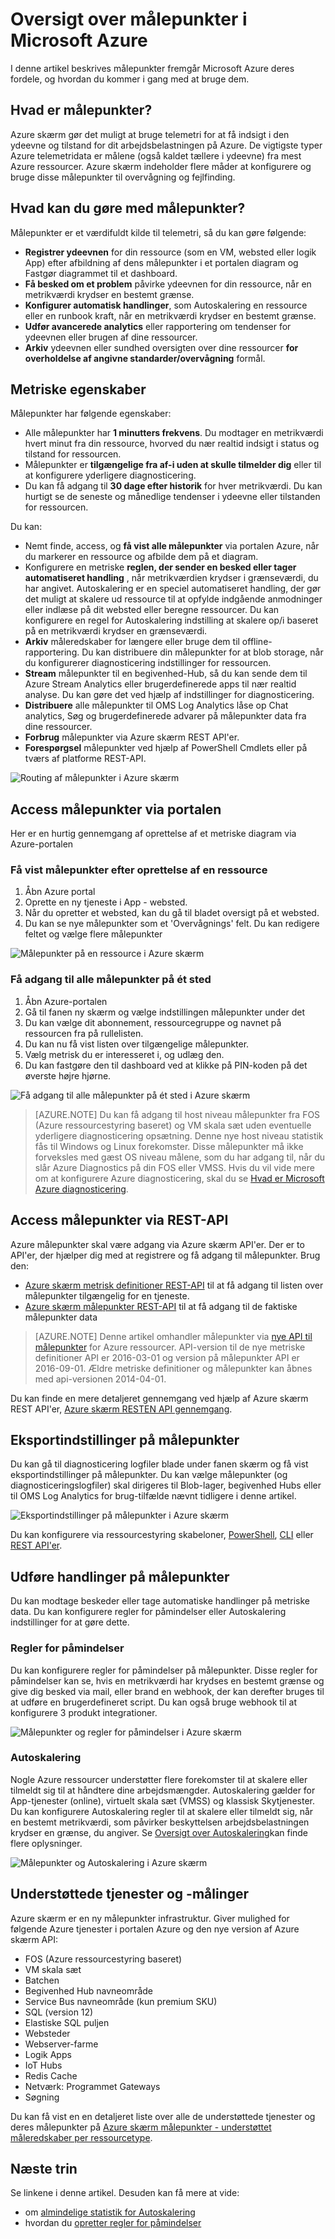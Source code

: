<properties
    pageTitle="Oversigt over målepunkter i Microsoft Azure | Microsoft Azure"
    description="Oversigt over målepunkter og deres brug i Microsoft Azure"
    authors="kamathashwin"
    manager="carolz"
    editor=""
    services="monitoring-and-diagnostics"
    documentationCenter="monitoring-and-diagnostics"/>

<tags
    ms.service="monitoring-and-diagnostics"
    ms.workload="na"
    ms.tgt_pltfrm="na"
    ms.devlang="na"
    ms.topic="article"
    ms.date="09/26/2016"
    ms.author="ashwink"/>

# <a name="overview-of-metrics-in-microsoft-azure"></a>Oversigt over målepunkter i Microsoft Azure 

I denne artikel beskrives målepunkter fremgår Microsoft Azure deres fordele, og hvordan du kommer i gang med at bruge dem.  

## <a name="what-are-metrics"></a>Hvad er målepunkter?

Azure skærm gør det muligt at bruge telemetri for at få indsigt i den ydeevne og tilstand for dit arbejdsbelastningen på Azure. De vigtigste typer Azure telemetridata er målene (også kaldet tællere i ydeevne) fra mest Azure ressourcer. Azure skærm indeholder flere måder at konfigurere og bruge disse målepunkter til overvågning og fejlfinding.


## <a name="what-can-you-do-with-metrics"></a>Hvad kan du gøre med målepunkter?

Målepunkter er et værdifuldt kilde til telemetri, så du kan gøre følgende:

- **Registrer ydeevnen** for din ressource (som en VM, websted eller logik App) efter afbildning af dens målepunkter i et portalen diagram og Fastgør diagrammet til et dashboard.
- **Få besked om et problem** påvirke ydeevnen for din ressource, når en metrikværdi krydser en bestemt grænse.
- **Konfigurer automatisk handlinger**, som Autoskalering en ressource eller en runbook kraft, når en metrikværdi krydser en bestemt grænse.
- **Udfør avancerede analytics** eller rapportering om tendenser for ydeevnen eller brugen af dine ressourcer.
- **Arkiv** ydeevnen eller sundhed oversigten over dine ressourcer **for overholdelse af angivne standarder/overvågning** formål.

##  <a name="metric-characteristics"></a>Metriske egenskaber
Målepunkter har følgende egenskaber:

- Alle målepunkter har **1 minutters frekvens**. Du modtager en metrikværdi hvert minut fra din ressource, hvorved du nær realtid indsigt i status og tilstand for ressourcen.
- Målepunkter er **tilgængelige fra af-i uden at skulle tilmelder dig** eller til at konfigurere yderligere diagnosticering.
- Du kan få adgang til **30 dage efter historik** for hver metrikværdi. Du kan hurtigt se de seneste og månedlige tendenser i ydeevne eller tilstanden for ressourcen.

Du kan:

- Nemt finde, access, og **få vist alle målepunkter** via portalen Azure, når du markerer en ressource og afbilde dem på et diagram. 
- Konfigurere en metriske **reglen, der sender en besked eller tager automatiseret handling** , når metrikværdien krydser i grænseværdi, du har angivet. Autoskalering er en speciel automatiseret handling, der gør det muligt at skalere ud ressource til at opfylde indgående anmodninger eller indlæse på dit websted eller beregne ressourcer. Du kan konfigurere en regel for Autoskalering indstilling at skalere op/i baseret på en metrikværdi krydser en grænseværdi.
- **Arkiv** måleredskaber for længere eller bruge dem til offline-rapportering. Du kan distribuere din målepunkter for at blob storage, når du konfigurerer diagnosticering indstillinger for ressourcen.
- **Stream** målepunkter til en begivenhed-Hub, så du kan sende dem til Azure Stream Analytics eller brugerdefinerede apps til nær realtid analyse. Du kan gøre det ved hjælp af indstillinger for diagnosticering.
- **Distribuere** alle målepunkter til OMS Log Analytics låse op Chat analytics, Søg og brugerdefinerede advarer på målepunkter data fra dine ressourcer.
- **Forbrug** målepunkter via Azure skærm REST API'er.
- **Forespørgsel** målepunkter ved hjælp af PowerShell Cmdlets eller på tværs af platforme REST-API.

 ![Routing af målepunkter i Azure skærm](./media/monitoring-overview-metrics/MetricsOverview0.png)

## <a name="access-metrics-via-portal"></a>Access målepunkter via portalen
Her er en hurtig gennemgang af oprettelse af et metriske diagram via Azure-portalen

### <a name="view-metrics-after-creating-a-resource"></a>Få vist målepunkter efter oprettelse af en ressource
1. Åbn Azure portal
2. Oprette en ny tjeneste i App - websted.
3. Når du opretter et websted, kan du gå til bladet oversigt på et websted.
4. Du kan se nye målepunkter som et 'Overvågnings' felt. Du kan redigere feltet og vælge flere målepunkter

 ![Målepunkter på en ressource i Azure skærm](./media/monitoring-overview-metrics/MetricsOverview1.png)    

### <a name="access-all-metrics-in-a-single-place"></a>Få adgang til alle målepunkter på ét sted
1. Åbn Azure-portalen 
2. Gå til fanen ny skærm og vælge indstillingen målepunkter under det 
3. Du kan vælge dit abonnement, ressourcegruppe og navnet på ressourcen fra på rullelisten. 
4. Du kan nu få vist listen over tilgængelige målepunkter. 
5. Vælg metrisk du er interesseret i, og udlæg den. 
6. Du kan fastgøre den til dashboard ved at klikke på PIN-koden på det øverste højre hjørne.

 ![Få adgang til alle målepunkter på ét sted i Azure skærm](./media/monitoring-overview-metrics/MetricsOverview2.png) 


>[AZURE.NOTE] Du kan få adgang til host niveau målepunkter fra FOS (Azure ressourcestyring baseret) og VM skala sæt uden eventuelle yderligere diagnosticering opsætning. Denne nye host niveau statistik fås til Windows og Linux forekomster. Disse målepunkter må ikke forveksles med gæst OS niveau målene, som du har adgang til, når du slår Azure Diagnostics på din FOS eller VMSS. Hvis du vil vide mere om at konfigurere Azure diagnosticering, skal du se [Hvad er Microsoft Azure diagnosticering](../azure-diagnostics.md).

## <a name="access-metrics-via-rest-api"></a>Access målepunkter via REST-API
Azure målepunkter skal være adgang via Azure skærm API'er. Der er to API'er, der hjælper dig med at registrere og få adgang til målepunkter. Brug den: 

- [Azure skærm metrisk definitioner REST-API](https://msdn.microsoft.com/library/mt743621.aspx) til at få adgang til listen over målepunkter tilgængelig for en tjeneste.
- [Azure skærm målepunkter REST-API](https://msdn.microsoft.com/library/mt743622.aspx) til at få adgang til de faktiske målepunkter data

>[AZURE.NOTE] Denne artikel omhandler målepunkter via [nye API til målepunkter](https://msdn.microsoft.com/library/dn931930.aspx) for Azure ressourcer. API-version til de nye metriske definitioner API er 2016-03-01 og version på målepunkter API er 2016-09-01. Ældre metriske definitioner og målepunkter kan åbnes med api-versionen 2014-04-01.

Du kan finde en mere detaljeret gennemgang ved hjælp af Azure skærm REST API'er, [Azure skærm RESTEN API gennemgang](monitoring-rest-api-walkthrough.md).

## <a name="export-options-for-metrics"></a>Eksportindstillinger på målepunkter
Du kan gå til diagnosticering logfiler blade under fanen skærm og få vist eksportindstillinger på målepunkter. Du kan vælge målepunkter (og diagnosticeringslogfiler) skal dirigeres til Blob-lager, begivenhed Hubs eller til OMS Log Analytics for brug-tilfælde nævnt tidligere i denne artikel. 

 ![Eksportindstillinger på målepunkter i Azure skærm](./media/monitoring-overview-metrics/MetricsOverview3.png)   

Du kan konfigurere via ressourcestyring skabeloner, [PowerShell](insights-powershell-samples.md), [CLI](insights-cli-samples.md) eller [REST API'er](https://msdn.microsoft.com/library/dn931943.aspx). 

## <a name="take-action-on-metrics"></a>Udføre handlinger på målepunkter
Du kan modtage beskeder eller tage automatiske handlinger på metriske data. Du kan konfigurere regler for påmindelser eller Autoskalering indstillinger for at gøre dette.

### <a name="alert-rules"></a>Regler for påmindelser
Du kan konfigurere regler for påmindelser på målepunkter. Disse regler for påmindelser kan se, hvis en metrikværdi har krydses en bestemt grænse og give dig besked via mail, eller brand en webhook, der kan derefter bruges til at udføre en brugerdefineret script. Du kan også bruge webhook til at konfigurere 3 produkt integrationer.

 ![Målepunkter og regler for påmindelser i Azure skærm](./media/monitoring-overview-metrics/MetricsOverview4.png)

### <a name="autoscale"></a>Autoskalering
Nogle Azure ressourcer understøtter flere forekomster til at skalere eller tilmeldt sig til at håndtere dine arbejdsmængder. Autoskalering gælder for App-tjenester (online), virtuelt skala sæt (VMSS) og klassisk Skytjenester. Du kan konfigurere Autoskalering regler til at skalere eller tilmeldt sig, når en bestemt metrikværdi, som påvirker beskyttelsen arbejdsbelastningen krydser en grænse, du angiver. Se [Oversigt over Autoskalering](monitoring-overview-autoscale.md)kan finde flere oplysninger.

 ![Målepunkter og Autoskalering i Azure skærm](./media/monitoring-overview-metrics/MetricsOverview5.png)

## <a name="supported-services-and-metrics"></a>Understøttede tjenester og -målinger
Azure skærm er en ny målepunkter infrastruktur. Giver mulighed for følgende Azure tjenester i portalen Azure og den nye version af Azure skærm API:

- FOS (Azure ressourcestyring baseret)
- VM skala sæt
- Batchen
- Begivenhed Hub navneområde 
- Service Bus navneområde (kun premium SKU)
- SQL (version 12)
- Elastiske SQL puljen
- Websteder
- Webserver-farme
- Logik Apps
- IoT Hubs
- Redis Cache
- Netværk: Programmet Gateways
- Søgning

Du kan få vist en en detaljeret liste over alle de understøttede tjenester og deres målepunkter på [Azure skærm målepunkter - understøttet måleredskaber per ressourcetype](monitoring-supported-metrics.md). 


## <a name="next-steps"></a>Næste trin

Se linkene i denne artikel. Desuden kan få mere at vide:  

- om [almindelige statistik for Autoskalering](insights-autoscale-common-metrics.md)
- hvordan du [opretter regler for påmindelser](insights-alerts-portal.md)




